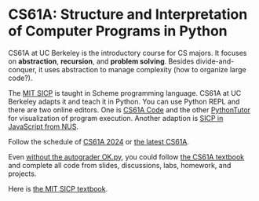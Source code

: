 # CS61A: Structure and Interpretation of Computer Programs in Python

CS61A at UC Berkeley is the introductory course for CS majors. It focuses on **abstraction**, **recursion**, and **problem solving**. Besides divide-and-conquer, it uses abstraction to manage complexity (how to organize large code?).

The [MIT SICP](https://ocw.mit.edu/courses/6-001-structure-and-interpretation-of-computer-programs-spring-2005/) is taught in Scheme programming language. CS61A at UC Berkeley adapts it and teach it in Python. You can use Python REPL and there are two online editors. One is [CS61A Code](https://code.cs61a.org/) and the other [PythonTutor](https://pythontutor.com/) for visualization of program execution. Another adaption is [SICP in JavaScript from NUS](https://sourceacademy.org/sicpjs/index).

Follow the schedule of [CS61A 2024](https://insideempire.github.io/CS61A-Website-Archive/) or [the latest CS61A](https://cs61a.org/).

Even [without the autograder OK.py](https://okpy.org/), you could follow [the CS61A textbook](https://www.composingprograms.com/) and complete all code from slides, discussions, labs, homework, and projects.  

Here is [the MIT SICP textbook](https://mitp-content-server.mit.edu/books/content/sectbyfn/books_pres_0/6515/sicp.zip/index.html).


